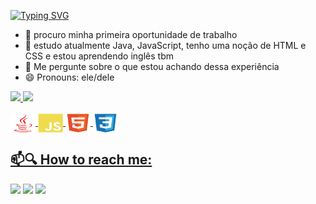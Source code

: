 [![Typing SVG](https://readme-typing-svg.demolab.com?font=Fira+Code&weight=600&size=25&pause=1000&color=36BCF7FF&random=false&width=435&height=40&lines=Ol%C3%A1%2C+me+chamo+Gabriel+Dian!+Prazer+em+te+conhecer!+%F0%9F%91%BE%F0%9F%93%9A%F0%9F%92%99)](https://git.io/typing-svg)


- 🔭 procuro minha primeira oportunidade de trabalho
- 🌱 estudo atualmente Java, JavaScript, tenho uma noção de HTML e CSS e estou aprendendo inglês tbm
- 💬 Me pergunte sobre o que estou achando dessa experiência
- 😄 Pronouns: ele/dele

<div>
<a href="https://github.com/gabydian">
<img height= "180em" src="https://github-readme-stats.vercel.app/api?username=gabydian&show_icons=true&theme=dark&include_all_commits=true%count_private=true"/>
<img height= "180em" src="https://github-readme-stats.vercel.app/api/top-langs/?username=gabydian&layout=compact&langs_count=16&theme=dark"/>
</div>

<div style="display: inline_block"><br>
   <img align="center" alt="Gaby-Java" height="30" width="40" src="https://raw.githubusercontent.com/devicons/devicon/master/icons/java/java-plain.svg">
  <img align="center" alt="Gaby-Js" height="30" width="40" src="https://raw.githubusercontent.com/devicons/devicon/master/icons/javascript/javascript-plain.svg">
    <img align="center" alt="Gaby-HTML" height="30" width="40" src="https://raw.githubusercontent.com/devicons/devicon/master/icons/html5/html5-original.svg">
      <img align="center" alt="Gaby-CSS" height="30" width="40" src="https://raw.githubusercontent.com/devicons/devicon/master/icons/css3/css3-original.svg">


</div>

##
 <h2>📫🔍 How to reach me:</h2>
<div>
<a href="https://www.linkedin.com/in/gabriel-dian-de-oliveira-17b6001a5/"><img src="https://img.shields.io/badge/linkedin-%230077B5.svg?style=for-the-badge&logo=linkedin&logoColor=white"></a>
<a href="https://twitter.com/GabyDian01"><img src="https://img.shields.io/badge/X-%23000000.svg?style=for-the-badge&logo=X&logoColor=white"></a>
<a href="https://www.instagram.com/gabriel.oliveira2.4/"><img src="https://img.shields.io/badge/Instagram-%23E4405F.svg?style=for-the-badge&logo=Instagram&logoColor=white"></a>
</div>
